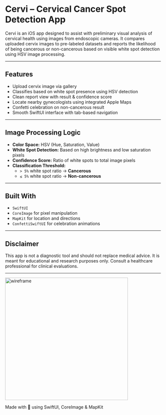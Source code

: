 # Cervi – Cervical Cancer Spot Detection App

Cervi is an iOS app designed to assist with preliminary visual analysis of cervical health using images from endoscopic cameras. It compares uploaded cervix images to pre-labeled datasets and reports the likelihood of being cancerous or non-cancerous based on visible white spot detection using HSV image processing.

---

## Features

- Upload cervix image via gallery
- Classifies based on white spot presence using HSV detection
- Clean report view with result & confidence score
- Locate nearby gynecologists using integrated Apple Maps
- Confetti celebration on non-cancerous result
- Smooth SwiftUI interface with tab-based navigation

---

## Image Processing Logic

- **Color Space:** HSV (Hue, Saturation, Value)
- **White Spot Detection:** Based on high brightness and low saturation pixels
- **Confidence Score:** Ratio of white spots to total image pixels
- **Classification Threshold:**
  - `> 5%` white spot ratio → **Cancerous**
  - `≤ 5%` white spot ratio → **Non-cancerous**

---

## Built With

- `SwiftUI`
- `CoreImage` for pixel manipulation
- `MapKit` for location and directions
- `ConfettiSwiftUI` for celebration animations

---

## Disclaimer
This app is not a diagnostic tool and should not replace medical advice. It is meant for educational and research purposes only. Consult a healthcare professional for clinical evaluations.

---

<img width="397" alt="wireframe" src="https://github.com/user-attachments/assets/69a76ee9-95b1-4240-a8fa-fca0f1f1e0c6" />


Made with 💙 using SwiftUI, CoreImage & MapKit


